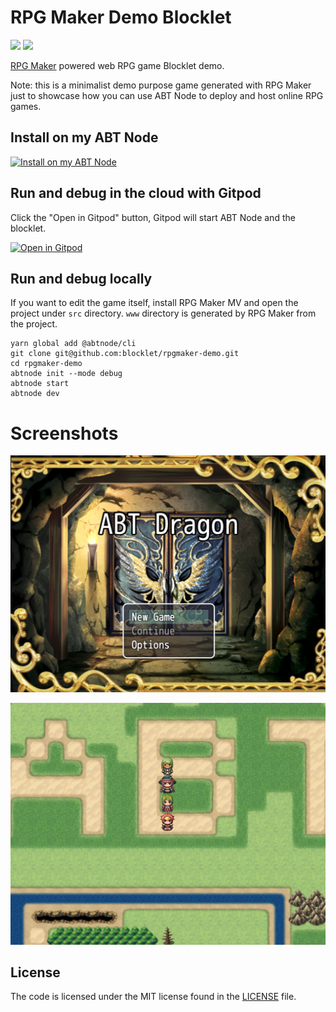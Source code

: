 # RPG Maker Demo Blocklet

![](https://github.com/arcblock/forge-webapp/workflows/build/badge.svg)
![](https://img.shields.io/badge/Powered%20By-ABT%20Node-yellowgreen)

[RPG Maker](https://www.rpgmakerweb.com/products/rpg-maker-mv) powered web RPG game Blocklet demo.

Note: this is a minimalist demo purpose game generated with RPG Maker just to showcase how you can use ABT Node to deploy and host online RPG games.   

## Install on my ABT Node

[![Install on my ABT Node](https://raw.githubusercontent.com/blocklet/development-guide/main/assets/install_on_abtnode.svg)](https://install.arcblock.io/?action=blocklet-install&meta_url=https%3A%2F%2Fgithub.com%2Fblocklet%2Frpgmaker-demo%2Freleases%2Fdownload%2F1.0.3%2Fblocklet.json)

## Run and debug in the cloud with Gitpod

Click the "Open in Gitpod" button, Gitpod will start ABT Node and the blocklet.

[![Open in Gitpod](https://gitpod.io/button/open-in-gitpod.svg)](https://gitpod.io/#https://github.com/blocklet/rpgmaker-demo)

## Run and debug locally

If you want to edit the game itself, install RPG Maker MV and open the project under `src` directory. `www` directory is generated by RPG Maker from the project. 

```shell
yarn global add @abtnode/cli
git clone git@github.com:blocklet/rpgmaker-demo.git
cd rpgmaker-demo
abtnode init --mode debug
abtnode start
abtnode dev
```
# Screenshots

![cover](./screenshots/cover.png)

![game](./screenshots/game.png)

## License

The code is licensed under the MIT license found in the
[LICENSE](LICENSE) file.
